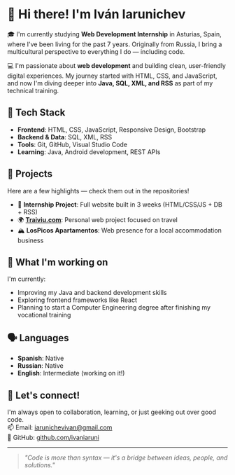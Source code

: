 # 👋 Hi there! I'm Iván Iarunichev

🎓 I'm currently studying **Web Development Internship** in Asturias, Spain, where I've been living for the past 7 years. Originally from Russia, I bring a multicultural perspective to everything I do — including code.

💻 I'm passionate about **web development** and building clean, user-friendly digital experiences. My journey started with HTML, CSS, and JavaScript, and now I'm diving deeper into **Java, SQL, XML, and RSS** as part of my technical training.

## 🔧 Tech Stack
- **Frontend**: HTML, CSS, JavaScript, Responsive Design, Bootstrap  
- **Backend & Data**: SQL, XML, RSS  
- **Tools**: Git, GitHub, Visual Studio Code  
- **Learning**: Java, Android development, REST APIs  

## 🚀 Projects
Here are a few highlights — check them out in the repositories!
- 🧪 **Internship Project**: Full website built in 3 weeks (HTML/CSS/JS + DB + RSS)
- 🌍 **[Traiviu.com](https://github.com/ivaniaruni/Traiviu.com)**: Personal web project focused on travel
- 🏔 **LosPicos Apartamentos**: Web presence for a local accommodation business

## 🌱 What I'm working on
I'm currently:
- Improving my Java and backend development skills  
- Exploring frontend frameworks like React  
- Planning to start a Computer Engineering degree after finishing my vocational training

## 🗣️ Languages
- **Spanish**: Native  
- **Russian**: Native  
- **English**: Intermediate (working on it!)

## 🙌 Let's connect!
I'm always open to collaboration, learning, or just geeking out over good code.  
📫 Email: iarunichevivan@gmail.com  
🔗 GitHub: [github.com/ivaniaruni](https://github.com/ivaniaruni)

---

> *"Code is more than syntax — it's a bridge between ideas, people, and solutions."*


